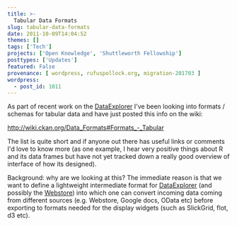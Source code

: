 ```yaml
---
title: >-
  Tabular Data Formats
slug: tabular-data-formats
date: 2011-10-09T14:04:52
themes: []
tags: ['Tech']
projects: ['Open Knowledge', 'Shuttleworth Fellowship']
posttypes: ['Updates']
featured: False
provenance: [ wordpress, rufuspollock.org, migration-201703 ]
wordpress:
  - post_id: 1011
---
```


As part of recent work on the [DataExplorer][] I've been looking into formats / schemas for tabular data and have just posted this info on the wiki:

http://wiki.ckan.org/Data_Formats#Formats_-_Tabular

The list is quite short and if anyone out there has useful links or comments I'd love to know more (as one example, I hear very positive things about R and its data frames but have not yet tracked down a really good overview of interface of how its designed).

Background: why are we looking at this? The immediate reason is that we want to define a lightweight intermediate format for [DataExplorer][] (and possibly the [Webstore][]) into which one can convert incoming data coming from different sources (e.g. Webstore, Google docs, OData etc) before exporting to formats needed for the display widgets (such as SlickGrid, flot, d3 etc). 

[DataExplorer]: http://wiki.ckan.org/DataExplorer
[Webstore]: http://wiki.ckan.org/Webstore

